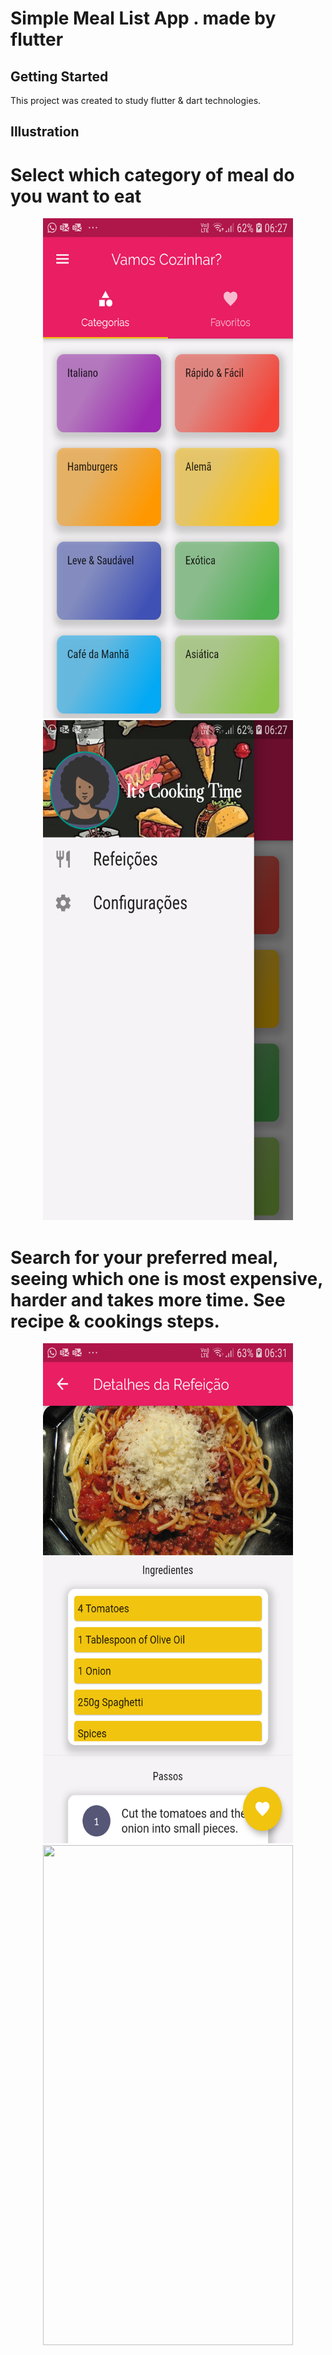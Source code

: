 # Simple Meal List App . made by flutter

## Getting Started

This project was created to study flutter & dart technologies.

## Illustration 

<h1> Select which category of meal do you want to eat </h1>
<p align="center">
    <img src="https://raw.githubusercontent.com/BrendonHenrique/MealsList/master/screenshots/flutter_01.png" width="400" height="800"> 
    <img src="https://raw.githubusercontent.com/BrendonHenrique/MealsList/master/screenshots/flutter_02.png" width="400" height="800"> 
</p>

<h1> Search for your preferred meal, seeing which one is most expensive, harder and takes more time. See recipe & cookings steps. </h1>
<p align="center">
    <img src="https://raw.githubusercontent.com/BrendonHenrique/MealsList/master/screenshots/flutter_03.png" width="400" height="800">
    <img src="https://raw.githubusercontent.com/BrendonHenrique/MealsList/master/screenshots/flutter_04.jpg" width="400" height="800">
</p>


